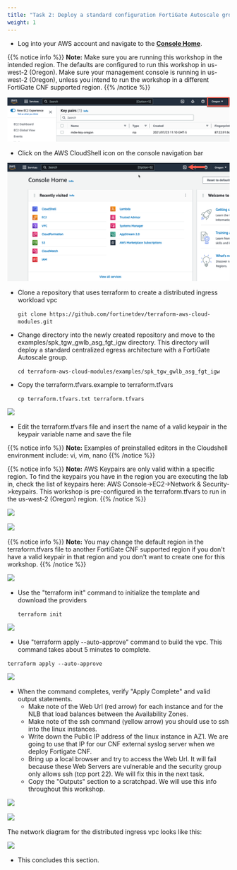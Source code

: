 ```yaml
---
title: "Task 2: Deploy a standard configuration FortiGate Autoscale group using Terraform in AWS Cloudshell"
weight: 1
---
```


* Log into your AWS account and navigate to the [**Console Home**](https://us-west-2.console.aws.amazon.com/console/home?region=us-west-2#).

{{% notice info %}}
**Note:** Make sure you are running this workshop in the intended region. The defaults are configured to run this workshop in us-west-2 (Oregon). Make sure your management console is running in us-west-2 (Oregon), unless you intend to run the workshop in a different FortiGate CNF supported region.
{{% /notice %}}

![](image-t2-0.png)

* Click on the AWS CloudShell icon on the console navigation bar

![](image-t2-1.png)

* Clone a repository that uses terraform to create a distributed ingress workload vpc

  ``` git clone https://github.com/fortinetdev/terraform-aws-cloud-modules.git ```

* Change directory into the newly created repository and move to the examples/spk_tgw_gwlb_asg_fgt_igw directory. This directory will deploy a standard centralized egress architecture with a FortiGate Autoscale group. 

  ``` cd terraform-aws-cloud-modules/examples/spk_tgw_gwlb_asg_fgt_igw ```
  
* Copy the terraform.tfvars.example to terraform.tfvars

  ``` cp terraform.tfvars.txt terraform.tfvars ```
  
![](image-t2-2.png)

* Edit the terraform.tfvars file and insert the name of a valid keypair in the keypair variable name and save the file

{{% notice info %}}
**Note:** Examples of preinstalled editors in the Cloudshell environment include: vi, vim, nano
{{% /notice %}}

{{% notice info %}}
**Note:** AWS Keypairs are only valid within a specific region. To find the keypairs you have in the region you are executing the lab in, check the list of keypairs here: AWS Console->EC2->Network & Security->keypairs. 
This workshop is pre-configured in the terraform.tfvars to run in the us-west-2 (Oregon) region. 
{{% /notice %}}

![](image-t2-2a.png)

![](image-t2-2b.png)

{{% notice info %}}
**Note:** You may change the default region in the terraform.tfvars file to another FortiGate CNF supported region if you don't have a valid keypair in that region and you don't want to create one for this workshop.
{{% /notice %}}

![](image-t2-3.png)

* Use the "terraform init" command to initialize the template and download the providers

  ``` terraform init ```

![](image-t2-4.png)

* Use "terraform apply --auto-approve" command to build the vpc. This command takes about 5 minutes to complete.

``` terraform apply --auto-approve ```

![](image-t2-5a.png)

* When the command completes, verify "Apply Complete" and valid output statements.
  * Make note of the Web Url (red arrow) for each instance and for the NLB that load balances between the Availability Zones.
  * Make note of the ssh command (yellow arrow) you should use to ssh into the linux instances.
  * Write down the Public IP address of the linux instance in AZ1. We are going to use that IP for our CNF external syslog server when we deploy Fortigate CNF. 
  * Bring up a local browser and try to access the Web Url. It will fail because these Web Servers are vulnerable and the security group only allows ssh (tcp port 22). We will fix this in the next task.
  * Copy the "Outputs" section to a scratchpad. We will use this info throughout this workshop.

![](image-t2-5b.png)

![](image-t2-5c.png)

The network diagram for the distributed ingress vpc looks like this:

![](image-distriuted-ingress-with-nlb.png)

* This concludes this section.

